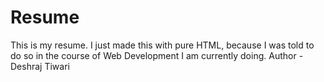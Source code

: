 # Resume

This is my resume. I just made this with pure HTML, because I was told to do so in the course of Web Development I am currently doing.
Author - Deshraj Tiwari
